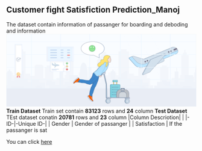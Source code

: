   

## Customer fight Satisfiction Prediction_Manoj

The dataset contain information of passanger for boarding and deboding and information ![enter image description here](https://github.com/manojsheikhpura/Customer_fight_Satisfiction_prediction_Manoj/blob/main/Airline%20satisfaction%20Image1.png?raw=true)
 **Train Dataset**
 Train set contain **83123** rows and **24** column
**Test Dataset** 
TEst dataset conatin **20781** rows and **23** column
|Column		Descriotion|  |
|-ID-|-Unique ID-|
| Gender | Gender of passanger |
| Satisfaction | If the passanger is sat 

You can click [here](https://github.com/manojsheikhpura/Customer_fight_Satisfiction_prediction_Manoj)

